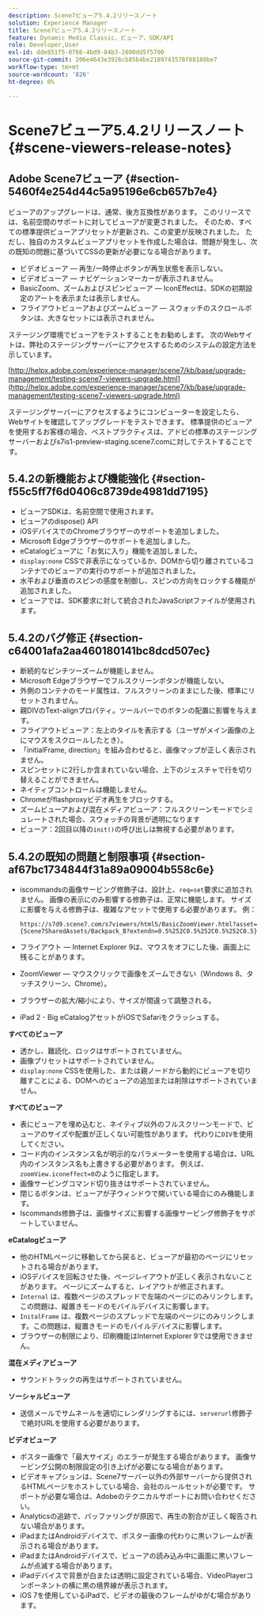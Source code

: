 ```yaml
---
description: Scene7ビューア5.4.2リリースノート
solution: Experience Manager
title: Scene7ビューア5.4.2リリースノート
feature: Dynamic Media Classic，ビューア，SDK/API
role: Developer,User
exl-id: dde851f5-0766-4bd9-84b3-2600dd5f5700
source-git-commit: 206e4643e3926cb85b4be2189743578f88180be7
workflow-type: tm+mt
source-wordcount: '826'
ht-degree: 0%

---
```


# Scene7ビューア5.4.2リリースノート{#scene-viewers-release-notes}

## Adobe Scene7ビューア {#section-5460f4e254d44c5a95196e6cb657b7e4}

ビューアのアップグレードは、通常、後方互換性があります。 このリリースでは、名前空間のサポートに対してビューアが変更されました。 そのため、すべての標準提供ビューアプリセットが更新され、この変更が反映されました。 ただし、独自のカスタムビューアプリセットを作成した場合は、問題が発生し、次の既知の問題に基づいてCSSの更新が必要になる場合があります。

* ビデオビューア — 再生/一時停止ボタンが再生状態を表示しない。
* ビデオビューア — ナビゲーションマーカーが表示されません。
* BasicZoom、ズームおよびスピンビューア — IconEffectは、SDKの初期設定のアートを表示または表示しません。
* フライアウトビューアおよびズームビューア — スウォッチのスクロールボタンは、大きなセットには表示されません。

ステージング環境でビューアをテストすることをお勧めします。 次のWebサイトは、弊社のステージングサーバーにアクセスするためのシステムの設定方法を示しています。

[http://helpx.adobe.com/experience-manager/scene7/kb/base/upgrade-management/testing-scene7-viewers-upgrade.html](http://helpx.adobe.com/experience-manager/scene7/kb/base/upgrade-management/testing-scene7-viewers-upgrade.html)

ステージングサーバーにアクセスするようにコンピューターを設定したら、Webサイトを確認してアップグレードをテストできます。 標準提供のビューアを使用するお客様の場合、ベストプラクティスは、アドビの標準のステージングサーバーおよびs7is1-preview-staging.scene7.comに対してテストすることです。

## 5.4.2の新機能および機能強化 {#section-f55c5ff7f6d0406c8739de4981dd7195}

* ビューアSDKは、名前空間で使用されます。
* ビューアのdispose() API
* iOSデバイスでのChromeブラウザーのサポートを追加しました。
* Microsoft Edgeブラウザーのサポートを追加しました。
* eCatalogビューアに「お気に入り」機能を追加しました。
* `display:none` CSSで非表示になっているか、DOMから切り離されているコンテナでのビューアの実行のサポートが追加されました。
* 水平および垂直のスピンの感度を制御し、スピンの方向をロックする機能が追加されました。
* ビューアでは、SDK要求に対して統合されたJavaScriptファイルが使用されます。

## 5.4.2のバグ修正 {#section-c64001afa2aa460180141bc8dcd507ec}

* 断続的なピンチツーズームが機能しません。
* Microsoft Edgeブラウザーでフルスクリーンボタンが機能しない。
* 外側のコンテナのモード属性は、フルスクリーンのままにした後、標準にリセットされません。
* 親DIVのText-alignプロパティ。ツールバーでのボタンの配置に影響を与えます。
* フライアウトビューア：左上のタイルを表示する（ユーザがメイン画像の上にマウスをスクロールしたとき）。
* 「initialFrame, direction」を組み合わせると、画像マップが正しく表示されません。
* スピンセットに2行しか含まれていない場合、上下のジェスチャで行を切り替えることができません。
* ネイティブコントロールは機能しません。
* Chromeがflashproxyビデオ再生をブロックする。
* ズームビューアおよび混在メディアビューア：フルスクリーンモードでシミュレートされた場合、スウォッチの背景が透明になります
* ビューア：2回目以降の`init()`の呼び出しは無視する必要があります。

## 5.4.2の既知の問題と制限事項 {#section-af67bc1734844f31a89a09004b558c6e}

* iscommandsの画像サービング修飾子は、設計上、`req=set`要求に追加されません。 画像の表示にのみ影響する修飾子は、正常に機能します。 サイズに影響を与える修飾子は、複雑なアセットで使用する必要があります。 例：

   ```
   https://s7d9.scene7.com/s7viewers/html5/BasicZoomViewer.html?asset= {Scene7SharedAssets/Backpack_B?extendn=0.5%252C0.5%252C0.5%252C0.5}
   ```

* フライアウト — Internet Explorer 9は、マウスをオフにした後、画面上に残ることがあります。
* ZoomViewer — マウスクリックで画像をズームできない（Windows 8、タッチスクリーン、Chrome）。
* ブラウザーの拡大/縮小により、サイズが間違って調整される。
* iPad 2 - Big eCatalogアセットがiOSでSafariをクラッシュする。

**すべてのビューア**

* 透かし、難読化、ロックはサポートされていません。
* 画像プリセットはサポートされていません。
* `display:none` CSSを使用した、または親ノードから動的にビューアを切り離すことによる、DOMへのビューアの追加または削除はサポートされていません。

**すべてのビューア**

* 表にビューアを埋め込むと、ネイティブ以外のフルスクリーンモードで、ビューアのサイズや配置が正しくない可能性があります。 代わりに`DIV`を使用してください。
* コード内のインスタンス名が明示的なパラメーターを使用する場合は、URL内のインスタンス名も上書きする必要があります。 例えば、`zoomView.iconeffect=0`のように指定します。
* 画像サービングコマンド切り抜きはサポートされていません。
* 閉じるボタンは、ビューアが子ウィンドウで開いている場合にのみ機能します。
* Iscommands修飾子は、画像サイズに影響する画像サービング修飾子をサポートしていません。

**eCatalogビューア**

* 他のHTMLページに移動してから戻ると、ビューアが最初のページにリセットされる場合があります。
* iOSデバイスを回転させた後、ページレイアウトが正しく表示されないことがあります。 ページにズームすると、レイアウトが修正されます。
* `Internal` は、複数ページのスプレッドで左端のページにのみリンクします。この問題は、縦置きモードのモバイルデバイスに影響します。
* `InitalFrame` は、複数ページのスプレッドで左端のページにのみリンクします。この問題は、縦置きモードのモバイルデバイスに影響します。
* ブラウザーの制限により、印刷機能はInternet Explorer 9では使用できません。

**混在メディアビューア**

* サウンドトラックの再生はサポートされていません。

**ソーシャルビューア**

* 送信メールでサムネールを適切にレンダリングするには、`serverurl`修飾子で絶対URLを使用する必要があります。

**ビデオビューア**

* ポスター画像で「最大サイズ」のエラーが発生する場合があります。 画像サービング公開の制限設定の引き上げが必要になる場合があります。
* ビデオキャプションは、Scene7サーバー以外の外部サーバーから提供されるHTMLページをホストしている場合、会社のルールセットが必要です。 サポートが必要な場合は、Adobeのテクニカルサポートにお問い合わせください。
* Analyticsの追跡で、バッファリングが原因で、再生の割合が正しく報告されない場合があります。
* iPadまたはAndroidデバイスで、ポスター画像の代わりに黒いフレームが表示される場合があります。
* iPadまたはAndroidデバイスで、ビューアの読み込み中に画面に黒いフレームが点滅する場合があります。
* iPadデバイスで背景が白または透明に設定されている場合、VideoPlayerコンポーネントの横に黒の境界線が表示されます。
* iOS 7を使用しているiPadで、ビデオの最後のフレームがゆがむ場合があります。
